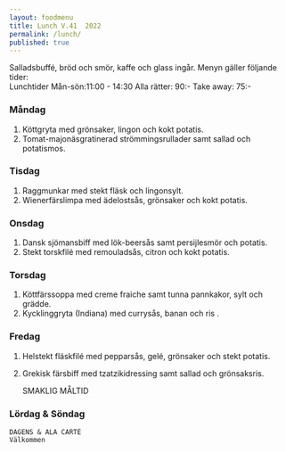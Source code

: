 ```yaml
---
layout: foodmenu
title: Lunch V.41  2022
permalink: /lunch/
published: true
---
```

Salladsbuffé, bröd och smör, kaffe och glass ingår.
Menyn gäller följande tider:  
Lunchtider  Mån-sön:11:00 - 14:30
Alla rätter: 90:- Take away: 75:-
                                
### Måndag
1. Köttgryta med grönsaker, lingon och kokt potatis.
2. Tomat-majonäsgratinerad strömmingsrullader samt sallad och potatismos.

### Tisdag
1. Raggmunkar med stekt fläsk och lingonsylt.
2. Wienerfärslimpa med ädelostsås, grönsaker och kokt potatis.

### Onsdag
1. Dansk sjömansbiff med lök-beersås samt persijlesmör och potatis.
2. Stekt torskfilé med remouladsås, citron och kokt potatis.

### Torsdag
1. Köttfärssoppa med creme fraiche samt tunna pannkakor, sylt och grädde. 
2. Kycklinggryta (Indiana) med currysås, banan och ris .

### Fredag  
1. Helstekt fläskfilé med pepparsås, gelé, grönsaker och stekt potatis.
2. Grekisk färsbiff med tzatzikidressing samt sallad och grönsaksris.
 

     SMAKLIG MÅLTID
  
  ### Lördag & Söndag 
    DAGENS & ALA CARTÈ
    Välkommen
    
       
    

   
    
   
     
